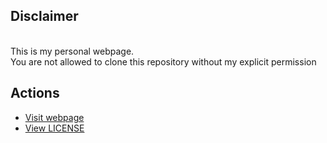 <b><h2>Disclaimer</h2></b><br>
This is my personal webpage.<br>You are not allowed to clone this repository without my explicit permission

<b><h2>Actions</h2></b>
- [Visit webpage](https://andronikos.dev)
- [View LICENSE](https://github.com/AndronikosGl/MyPwp/blob/main/LICENSE)

